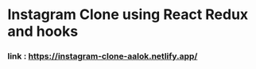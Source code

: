 # Instagram Clone using React Redux and hooks
### link : https://instagram-clone-aalok.netlify.app/
